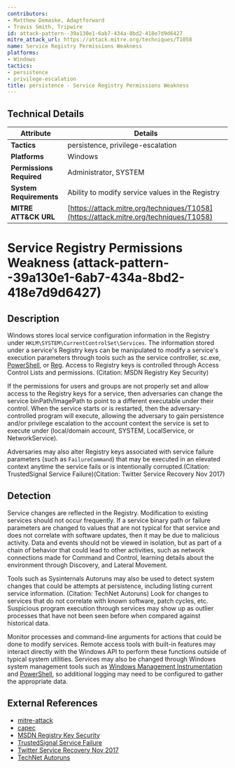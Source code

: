```yaml
---
contributors:
- Matthew Demaske, Adaptforward
- Travis Smith, Tripwire
id: attack-pattern--39a130e1-6ab7-434a-8bd2-418e7d9d6427
mitre_attack_url: https://attack.mitre.org/techniques/T1058
name: Service Registry Permissions Weakness
platforms:
- Windows
tactics:
- persistence
- privilege-escalation
title: persistence - Service Registry Permissions Weakness
---
```


## Technical Details

| Attribute | Details |
|-----------|----------|
| **Tactics** | persistence, privilege-escalation |
| **Platforms** | Windows |
| **Permissions Required** | Administrator, SYSTEM |
| **System Requirements** | Ability to modify service values in the Registry |
| **MITRE ATT&CK URL** | [https://attack.mitre.org/techniques/T1058](https://attack.mitre.org/techniques/T1058) |

# Service Registry Permissions Weakness (attack-pattern--39a130e1-6ab7-434a-8bd2-418e7d9d6427)

## Description
Windows stores local service configuration information in the Registry under <code>HKLM\SYSTEM\CurrentControlSet\Services</code>. The information stored under a service's Registry keys can be manipulated to modify a service's execution parameters through tools such as the service controller, sc.exe, [PowerShell](https://attack.mitre.org/techniques/T1086), or [Reg](https://attack.mitre.org/software/S0075). Access to Registry keys is controlled through Access Control Lists and permissions. (Citation: MSDN Registry Key Security)

If the permissions for users and groups are not properly set and allow access to the Registry keys for a service, then adversaries can change the service binPath/ImagePath to point to a different executable under their control. When the service starts or is restarted, then the adversary-controlled program will execute, allowing the adversary to gain persistence and/or privilege escalation to the account context the service is set to execute under (local/domain account, SYSTEM, LocalService, or NetworkService).

Adversaries may also alter Registry keys associated with service failure parameters (such as <code>FailureCommand</code>) that may be executed in an elevated context anytime the service fails or is intentionally corrupted.(Citation: TrustedSignal Service Failure)(Citation: Twitter Service Recovery Nov 2017)

## Detection
Service changes are reflected in the Registry. Modification to existing services should not occur frequently. If a service binary path or failure parameters are changed to values that are not typical for that service and does not correlate with software updates, then it may be due to malicious activity. Data and events should not be viewed in isolation, but as part of a chain of behavior that could lead to other activities, such as network connections made for Command and Control, learning details about the environment through Discovery, and Lateral Movement.

Tools such as Sysinternals Autoruns may also be used to detect system changes that could be attempts at persistence, including listing current service information. (Citation: TechNet Autoruns) Look for changes to services that do not correlate with known software, patch cycles, etc. Suspicious program execution through services may show up as outlier processes that have not been seen before when compared against historical data.

Monitor processes and command-line arguments for actions that could be done to modify services. Remote access tools with built-in features may interact directly with the Windows API to perform these functions outside of typical system utilities. Services may also be changed through Windows system management tools such as [Windows Management Instrumentation](https://attack.mitre.org/techniques/T1047) and [PowerShell](https://attack.mitre.org/techniques/T1086), so additional logging may need to be configured to gather the appropriate data.

## External References
- [mitre-attack](https://attack.mitre.org/techniques/T1058)
- [capec](https://capec.mitre.org/data/definitions/478.html)
- [MSDN Registry Key Security](https://msdn.microsoft.com/library/windows/desktop/ms724878.aspx)
- [TrustedSignal Service Failure](https://trustedsignal.blogspot.com/2014/05/kansa-service-related-collectors-and.html)
- [Twitter Service Recovery Nov 2017](https://twitter.com/r0wdy_/status/936365549553991680)
- [TechNet Autoruns](https://technet.microsoft.com/en-us/sysinternals/bb963902)
